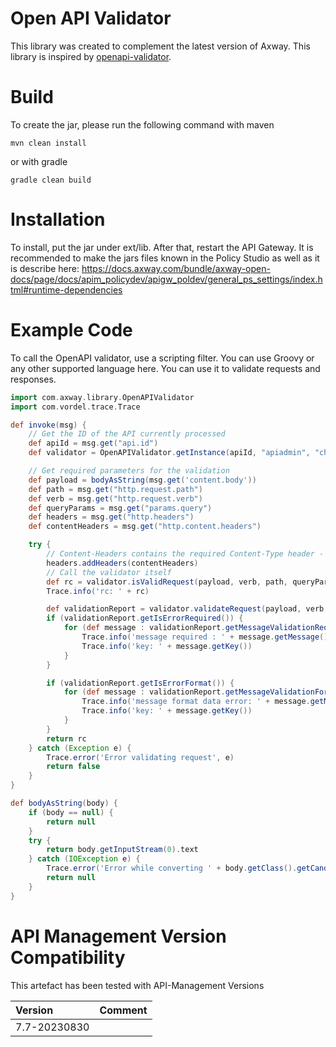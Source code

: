 # Open API Validator

This library was created to complement the latest version of Axway. This library is inspired by [openapi-validator](https://github.com/Axway-API-Management-Plus/openapi-validator).

# Build

To create the jar, please run the following command with maven

```shell
mvn clean install
```

or with gradle

```shell
gradle clean build
```

# Installation

To install, put the jar under ext/lib. After that, restart the API Gateway. It is recommended to make the jars files known in the Policy Studio as well as it is describe here: https://docs.axway.com/bundle/axway-open-docs/page/docs/apim_policydev/apigw_poldev/general_ps_settings/index.html#runtime-dependencies

# Example Code

To call the OpenAPI validator, use a scripting filter. You can use Groovy or any other supported language here. You can use it to validate requests and responses.

```groovy
import com.axway.library.OpenAPIValidator
import com.vordel.trace.Trace

def invoke(msg) {
    // Get the ID of the API currently processed
    def apiId = msg.get("api.id")
    def validator = OpenAPIValidator.getInstance(apiId, "apiadmin", "changeme", "https://localhost:8075", "v1.4")

    // Get required parameters for the validation
    def payload = bodyAsString(msg.get('content.body'))
    def path = msg.get("http.request.path")
    def verb = msg.get("http.request.verb")
    def queryParams = msg.get("params.query")
    def headers = msg.get("http.headers")
    def contentHeaders = msg.get("http.content.headers")

    try {
        // Content-Headers contains the required Content-Type header - Merge them into the headers attribute
        headers.addHeaders(contentHeaders)
        // Call the validator itself
        def rc = validator.isValidRequest(payload, verb, path, queryParams, headers)
        Trace.info('rc: ' + rc)

        def validationReport = validator.validateRequest(payload, verb, path, queryParams, headers)
        if (validationReport.getIsErrorRequired()) {
            for (def message : validationReport.getMessageValidationRequired()) {
                Trace.info('message required : ' + message.getMessage())
                Trace.info('key: ' + message.getKey())
            }
        }

        if (validationReport.getIsErrorFormat()) {
            for (def message : validationReport.getMessageValidationFormatError()) {
                Trace.info('message format data error: ' + message.getMessage())
                Trace.info('key: ' + message.getKey())
            }
        }
        return rc
    } catch (Exception e) {
        Trace.error('Error validating request', e)
        return false
    }
}

def bodyAsString(body) {
    if (body == null) {
        return null
    }
    try {
        return body.getInputStream(0).text
    } catch (IOException e) {
        Trace.error('Error while converting ' + body.getClass().getCanonicalName() + ' to java.lang.String.', e)
        return null
    }
}
```

# API Management Version Compatibility

This artefact has been tested with API-Management Versions

| Version      | Comment         |
|:-------------| :---            |
| 7.7-20230830 |                 |